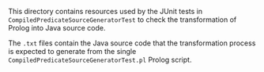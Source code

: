 This directory contains resources used by the JUnit tests in `CompiledPredicateSourceGeneratorTest` to check the transformation of Prolog into Java source code.

The `.txt` files contain the Java source code that the transformation process is expected to generate from the single `CompiledPredicateSourceGeneratorTest.pl` Prolog script.